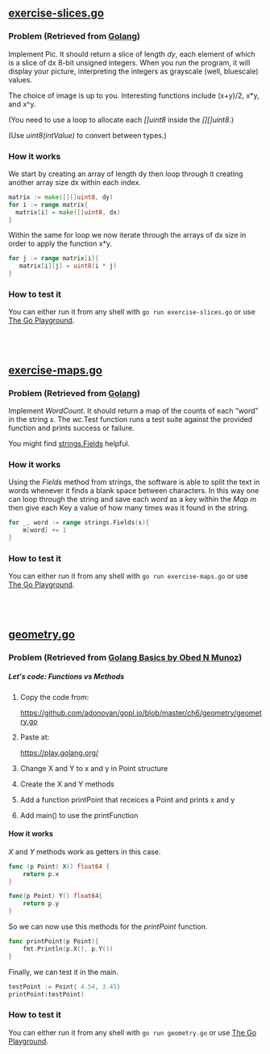 
## [exercise-slices.go](https://github.com/RichiePalma/ap-labs/blob/master/labs/lab0.3/exercise-slices.go)
### Problem (Retrieved from [Golang](https://tour.golang.org/moretypes/18))

Implement Pic. It should return a slice of length *dy*, each element of which is a slice of dx 8-bit unsigned integers. When you run the program, it will display your picture, interpreting the integers as grayscale (well, bluescale) values.

The choice of image is up to you. Interesting functions include (x+y)/2, x*y, and x^y.

(You need to use a loop to allocate each *[]uint8* inside the *[][]uint8*.)

(Use *uint8(intValue)* to convert between types.) 

### How it works

We start by creating an array of length dy then loop through it creating another array size dx within each index. 

```go
matrix := make([][]uint8, dy)
for i := range matrix{
  matrix[i] = make([]uint8, dx)
}
 ```
 
 Within the same for loop we now iterate through the arrays of dx size in order to apply the function x*y. 
 
 ```go 
for j := range matrix[i]{ 
	matrix[i][j] = uint8(i * j)
}
```

### How to test it

You can either run it from any shell with ```go run exercise-slices.go``` or use [The Go Playground](https://play.golang.org/).

<br>
<br>

## [exercise-maps.go](https://github.com/RichiePalma/ap-labs/blob/master/labs/lab0.3/exercise-maps.go)
### Problem (Retrieved from [Golang](https://tour.golang.org/moretypes/23))

Implement *WordCount*. It should return a map of the counts of each “word” in the string *s*. The *wc*.Test function runs a test suite against the provided function and prints success or failure.

You might find [strings.Fields](https://golang.org/pkg/strings/#Fields) helpful.

### How it works

Using the *Fields* method from strings, the software is able to split the text in words whenever it finds a blank space between characters. In this way one can loop through the string and save each *word* as a key within the *Map m* then give each Key a value of how many times was it found in the string. 

```go
for _, word := range strings.Fields(s){
	m[word] += 1
}
```
### How to test it

You can either run it from any shell with ```go run exercise-maps.go``` or use [The Go Playground](https://play.golang.org/).

<br>
<br>

## [geometry.go](https://github.com/RichiePalma/ap-labs/blob/master/labs/lab0.3/geometry.go)
### Problem (Retrieved from [Golang Basics by Obed N Munoz](https://softfire-143705.appspot.com/hello-gophers/00-hello-gophers.slide#14))

##### Let's code: Functions vs Methods
1. Copy the code from:

	https://github.com/adonovan/gopl.io/blob/master/ch6/geometry/geometry.go

2. Paste at:

	https://play.golang.org/

3. Change X and Y to x and y in Point structure 
4. Create the X and Y methods 
5. Add a function printPoint that receices a Point and prints x and y 
6. Add main() to use the printFunction

#### How it works

*X* and *Y* methods work as getters in this case.

```go
func (p Point) X() float64 {
    return p.x
}

func(p Point) Y() float64{
	return p.y
}
```

So we can now use this methods for the *printPoint* function.

```go
func printPoint(p Point){
	fmt.Println(p.X(), p.Y())
}
```

Finally, we can test it in the main.

```go
testPoint := Point{ 4.54, 3.45}
printPoint(testPoint)
```

### How to test it

You can either run it from any shell with ```go run geometry.go``` or use [The Go Playground](https://play.golang.org/).
